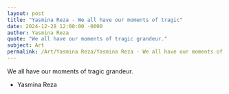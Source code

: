```yaml
---
layout: post
title: "Yasmina Reza - We all have our moments of tragic"
date: 2024-12-28 12:00:00 -0000
author: Yasmina Reza
quote: "We all have our moments of tragic grandeur."
subject: Art
permalink: /Art/Yasmina Reza/Yasmina Reza - We all have our moments of tragic
---
```


We all have our moments of tragic grandeur.

- Yasmina Reza
